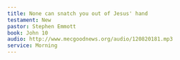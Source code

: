```yaml
---
title: None can snatch you out of Jesus' hand
testament: New
pastor: Stephen Emmott
book: John 10
audio: http://www.mecgoodnews.org/audio/120820181.mp3
service: Morning
---
```

